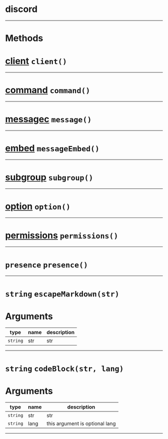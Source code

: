 # discord


---
# Methods
# **[client](https://github.com/devonium/gm-discordAPI/blob/doc/client.md#client)** `client()`
---
# **[command](https://github.com/devonium/gm-discordAPI/blob/doc/command.md#command)** `command()`
---
# **[messagec](https://github.com/devonium/gm-discordAPI/blob/doc/messagec.md#messagec)** `message()`
---
# **[embed](https://github.com/devonium/gm-discordAPI/blob/doc/embed.md#embed)** `messageEmbed()`
---
# **[subgroup](https://github.com/devonium/gm-discordAPI/blob/doc/subgroup.md#subgroup)** `subgroup()`
---
# **[option](https://github.com/devonium/gm-discordAPI/blob/doc/option.md#option)** `option()`
---
# **[permissions](https://github.com/devonium/gm-discordAPI/blob/doc/permissions.md)** `permissions()`
---
# `presence` `presence()`
---
# `string` `escapeMarkdown(str)`
# Arguments
| type  | name | description |
| ----  | ---- | ----------- |
| `string` | str  |str  |

---
# `string` `codeBlock(str, lang)`
# Arguments
| type  | name | description |
| ----  | ---- | ----------- |
| `string` | str  |str  |
| `string` | lang  |this argument is optional  lang  |

---
